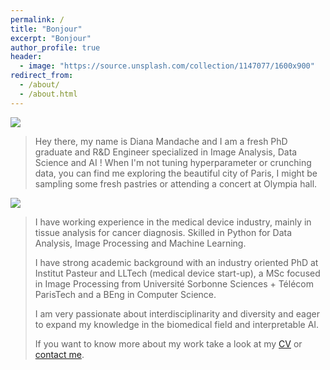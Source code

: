 ```yaml
---
permalink: /
title: "Bonjour"
excerpt: "Bonjour"
author_profile: true
header:
  - image: "https://source.unsplash.com/collection/1147077/1600x900"
redirect_from:
  - /about/
  - /about.html
---
```


<img src="https://source.unsplash.com/hV1gChgMa-k/1600x300">

> Hey there, my name is Diana Mandache and I am a fresh PhD graduate and R&D Engineer specialized in Image Analysis, Data Science and AI ! When I'm not tuning hyperparameter or crunching data, you can find me exploring the beautiful city of Paris, I might be sampling some fresh pastries or attending a concert at Olympia hall.

<img src="https://dmandache.github.io/images/profile_big.jpg">

> I have working experience in the medical device industry, mainly in tissue analysis for cancer diagnosis. Skilled in Python for Data Analysis, Image Processing and Machine Learning. 
> 
> I have strong academic background with an industry oriented PhD at Institut Pasteur and LLTech (medical device start-up), a MSc focused in Image Processing from Université Sorbonne Sciences + Télécom ParisTech and a BEng in Computer Science.
> 
> I am very passionate about interdisciplinarity and diversity and eager to expand my knowledge in the biomedical field and interpretable AI.
> 
> If you want to know more about my work take a look at my [CV](https://dmandache.github.io/cv/) or <a href = "mailto: diana.mandache00@gmail.com" target="_blank">contact me</a>.


<!-- <img src="https://source.unsplash.com/collection/3326872/1600x900"> -->
